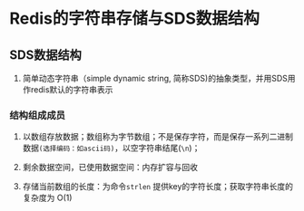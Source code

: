 # Redis的字符串存储与SDS数据结构

## SDS数据结构

1. 简单动态字符串（simple dynamic string, 简称SDS)的抽象类型，并用SDS用作redis默认的字符串表示

### 结构组成成员

1. 以数组存放数据；数组称为字节数组；不是保存字符，而是保存一系列二进制数据`(选择编码：如ascii码)`，以空字符串结尾(`\n`)；

2. 剩余数据空间，已使用数据空间：内存扩容与回收

3. 存储当前数组的长度：为命令`strlen` 提供key的字符长度；获取字符串长度的复杂度为 O(1)
